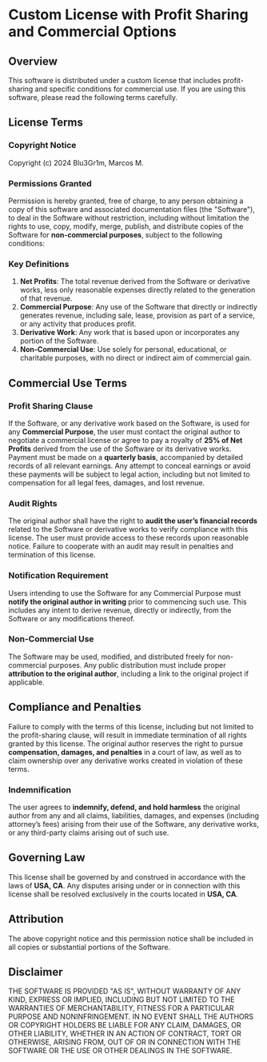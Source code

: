 
# Custom License with Profit Sharing and Commercial Options

## Overview

This software is distributed under a custom license that includes profit-sharing and specific conditions for commercial use. If you are using this software, please read the following terms carefully.

## License Terms

### Copyright Notice
Copyright (c) 2024 Blu3Gr1m, Marcos M.

### Permissions Granted
Permission is hereby granted, free of charge, to any person obtaining a copy of this software and associated documentation files (the "Software"), to deal in the Software without restriction, including without limitation the rights to use, copy, modify, merge, publish, and distribute copies of the Software for **non-commercial purposes**, subject to the following conditions:

### Key Definitions
1. **Net Profits**: The total revenue derived from the Software or derivative works, less only reasonable expenses directly related to the generation of that revenue.
2. **Commercial Purpose**: Any use of the Software that directly or indirectly generates revenue, including sale, lease, provision as part of a service, or any activity that produces profit.
3. **Derivative Work**: Any work that is based upon or incorporates any portion of the Software.
4. **Non-Commercial Use**: Use solely for personal, educational, or charitable purposes, with no direct or indirect aim of commercial gain.

## Commercial Use Terms
### Profit Sharing Clause
If the Software, or any derivative work based on the Software, is used for any **Commercial Purpose**, the user must contact the original author to negotiate a commercial license or agree to pay a royalty of **25% of Net Profits** derived from the use of the Software or its derivative works. Payment must be made on a **quarterly basis**, accompanied by detailed records of all relevant earnings. Any attempt to conceal earnings or avoid these payments will be subject to legal action, including but not limited to compensation for all legal fees, damages, and lost revenue.

### Audit Rights
The original author shall have the right to **audit the user’s financial records** related to the Software or derivative works to verify compliance with this license. The user must provide access to these records upon reasonable notice. Failure to cooperate with an audit may result in penalties and termination of this license.

### Notification Requirement
Users intending to use the Software for any Commercial Purpose must **notify the original author in writing** prior to commencing such use. This includes any intent to derive revenue, directly or indirectly, from the Software or any modifications thereof.

### Non-Commercial Use
The Software may be used, modified, and distributed freely for non-commercial purposes. Any public distribution must include proper **attribution to the original author**, including a link to the original project if applicable.

## Compliance and Penalties
Failure to comply with the terms of this license, including but not limited to the profit-sharing clause, will result in immediate termination of all rights granted by this license. The original author reserves the right to pursue **compensation, damages, and penalties** in a court of law, as well as to claim ownership over any derivative works created in violation of these terms.

### Indemnification
The user agrees to **indemnify, defend, and hold harmless** the original author from any and all claims, liabilities, damages, and expenses (including attorney’s fees) arising from their use of the Software, any derivative works, or any third-party claims arising out of such use.

## Governing Law
This license shall be governed by and construed in accordance with the laws of **USA, CA**. Any disputes arising under or in connection with this license shall be resolved exclusively in the courts located in **USA, CA**.

## Attribution
The above copyright notice and this permission notice shall be included in all copies or substantial portions of the Software.

## Disclaimer
THE SOFTWARE IS PROVIDED "AS IS", WITHOUT WARRANTY OF ANY KIND, EXPRESS OR IMPLIED, INCLUDING BUT NOT LIMITED TO THE WARRANTIES OF MERCHANTABILITY, FITNESS FOR A PARTICULAR PURPOSE AND NONINFRINGEMENT. IN NO EVENT SHALL THE AUTHORS OR COPYRIGHT HOLDERS BE LIABLE FOR ANY CLAIM, DAMAGES, OR OTHER LIABILITY, WHETHER IN AN ACTION OF CONTRACT, TORT OR OTHERWISE, ARISING FROM, OUT OF OR IN CONNECTION WITH THE SOFTWARE OR THE USE OR OTHER DEALINGS IN THE SOFTWARE.
